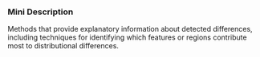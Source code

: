 ### Mini Description

Methods that provide explanatory information about detected differences, including techniques for identifying which features or regions contribute most to distributional differences.

